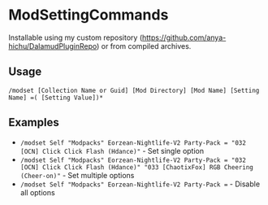 # ModSettingCommands

Installable using my custom repository (https://github.com/anya-hichu/DalamudPluginRepo) or from compiled archives.

## Usage

`/modset [Collection Name or Guid] [Mod Directory] [Mod Name] [Setting Name] =( [Setting Value])*`

## Examples

- `/modset Self "Modpacks" Eorzean-Nightlife-V2 Party-Pack = "032 [OCN] Click Click Flash (Hdance)"` - Set single option
- `/modset Self "Modpacks" Eorzean-Nightlife-V2 Party-Pack = "032 [OCN] Click Click Flash (Hdance)" "033 [ChaotixFox] RGB Cheering (Cheer-on)"` - Set multiple options
- `/modset Self "Modpacks" Eorzean-Nightlife-V2 Party-Pack =` - Disable all options
